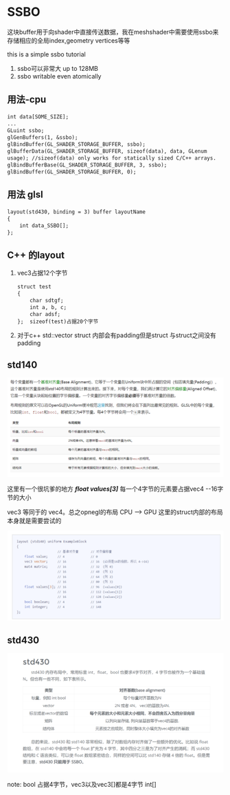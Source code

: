 # SSBO

这块buffer用于向shader中直接传送数据，我在meshshader中需要使用ssbo来存储相应的全局index,geometry vertices等等

this is a simple ssbo tutorial

1. ssbo可以非常大 up to 128MB 
2. ssbo writable even atomically


## 用法-cpu
    int data[SOME_SIZE];
    ...
    GLuint ssbo;
    glGenBuffers(1, &ssbo);
    glBindBuffer(GL_SHADER_STORAGE_BUFFER, ssbo);
    glBufferData(GL_SHADER_STORAGE_BUFFER, sizeof(data), data​, GLenum usage); //sizeof(data) only works for statically sized C/C++ arrays.
    glBindBufferBase(GL_SHADER_STORAGE_BUFFER, 3, ssbo);
    glBindBuffer(GL_SHADER_STORAGE_BUFFER, 0);

## 用法 glsl

    layout(std430, binding = 3) buffer layoutName
    {
        int data_SSBO[];
    };

## C++ 的layout
1.  vec3占据12个字节

        struct test
        {
            char sdtgf;
            int a, b, c;
            char adsf;
        };  sizeof(test)占据20个字节

2. 对于c++ std::vector<struct>  struct 内部会有padding但是struct 与struct之间没有padding


## std140



![Alt text](image.png)

这里有一个很坑爹的地方 ***float values[3]*** 每一个4字节的元素要占据vec4 --16字节的大小

vec3 等同于的 vec4。总之opnegl的布局 CPU --> GPU 这里的struct内部的布局本身就是需要尝试的

![Alt text](image-1.png)



## std430
![Alt text](image-2.png)

note: bool 占据4字节，vec3以及vec3[]都是4字节
int[]